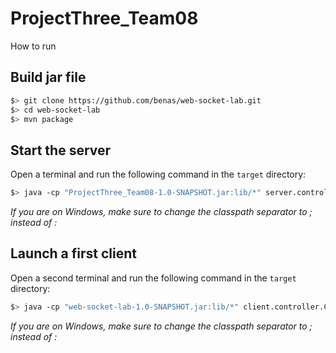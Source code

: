 # ProjectThree_Team08

How to run

## Build jar file

```bash
$> git clone https://github.com/benas/web-socket-lab.git
$> cd web-socket-lab
$> mvn package
```

## Start the server

Open a terminal and run the following command in the `target` directory:

```bash
$> java -cp "ProjectThree_Team08-1.0-SNAPSHOT.jar:lib/*" server.controller.Server
```

_If you are on Windows, make sure to change the classpath separator to ; instead of :_

## Launch a first client

Open a second terminal and run the following command in the `target` directory:

```bash
$> java -cp "web-socket-lab-1.0-SNAPSHOT.jar:lib/*" client.controller.Client
```

_If you are on Windows, make sure to change the classpath separator to ; instead of :_


